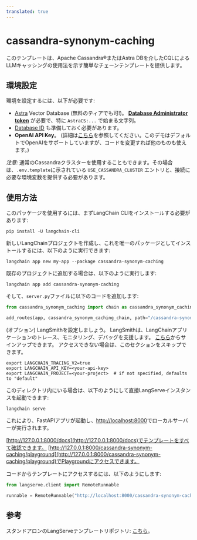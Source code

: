 ```yaml
---
translated: true
---
```


# cassandra-synonym-caching

このテンプレートは、Apache Cassandra®またはAstra DBを介したCQLによるLLMキャッシングの使用法を示す簡単なチェーンテンプレートを提供します。

## 環境設定

環境を設定するには、以下が必要です:

- [Astra](https://astra.datastax.com) Vector Database (無料のティアでも可!)。 **[Database Administrator token](https://awesome-astra.github.io/docs/pages/astra/create-token/#c-procedure)** が必要で、特に `AstraCS:...` で始まる文字列。
- [Database ID](https://awesome-astra.github.io/docs/pages/astra/faq/#where-should-i-find-a-database-identifier) も準備しておく必要があります。
- **OpenAI API Key**。 (詳細は[こちら](https://cassio.org/start_here/#llm-access)を参照してください。このデモはデフォルトでOpenAIをサポートしていますが、コードを変更すれば他のものも使えます。)

_注意:_ 通常のCassandraクラスターを使用することもできます。その場合は、`.env.template`に示されている `USE_CASSANDRA_CLUSTER` エントリと、接続に必要な環境変数を提供する必要があります。

## 使用方法

このパッケージを使用するには、まずLangChain CLIをインストールする必要があります:

```shell
pip install -U langchain-cli
```

新しいLangChainプロジェクトを作成し、これを唯一のパッケージとしてインストールするには、以下のように実行できます:

```shell
langchain app new my-app --package cassandra-synonym-caching
```

既存のプロジェクトに追加する場合は、以下のように実行します:

```shell
langchain app add cassandra-synonym-caching
```

そして、`server.py`ファイルに以下のコードを追加します:

```python
from cassandra_synonym_caching import chain as cassandra_synonym_caching_chain

add_routes(app, cassandra_synonym_caching_chain, path="/cassandra-synonym-caching")
```

(オプション) LangSmithを設定しましょう。
LangSmithは、LangChainアプリケーションのトレース、モニタリング、デバッグを支援します。
[こちら](https://smith.langchain.com/)からサインアップできます。
アクセスできない場合は、このセクションをスキップできます。

```shell
export LANGCHAIN_TRACING_V2=true
export LANGCHAIN_API_KEY=<your-api-key>
export LANGCHAIN_PROJECT=<your-project>  # if not specified, defaults to "default"
```

このディレクトリ内にいる場合は、以下のようにして直接LangServeインスタンスを起動できます:

```shell
langchain serve
```

これにより、FastAPIアプリが起動し、[http://localhost:8000](http://localhost:8000)でローカルサーバーが実行されます。

[http://127.0.0.1:8000/docs](http://127.0.0.1:8000/docs)でテンプレートをすべて確認できます。
[http://127.0.0.1:8000/cassandra-synonym-caching/playground](http://127.0.0.1:8000/cassandra-synonym-caching/playground)でPlaygroundにアクセスできます。

コードからテンプレートにアクセスするには、以下のようにします:

```python
from langserve.client import RemoteRunnable

runnable = RemoteRunnable("http://localhost:8000/cassandra-synonym-caching")
```

## 参考

スタンドアロンのLangServeテンプレートリポジトリ: [こちら](https://github.com/hemidactylus/langserve_cassandra_synonym_caching)。
